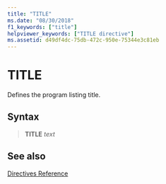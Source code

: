 ```yaml
---
title: "TITLE"
ms.date: "08/30/2018"
f1_keywords: ["title"]
helpviewer_keywords: ["TITLE directive"]
ms.assetid: d49df4dc-75db-472c-950e-75344e3c81eb
---
```

# TITLE

Defines the program listing title.

## Syntax

> **TITLE** *text*

## See also

[Directives Reference](../../assembler/masm/directives-reference.md)<br/>